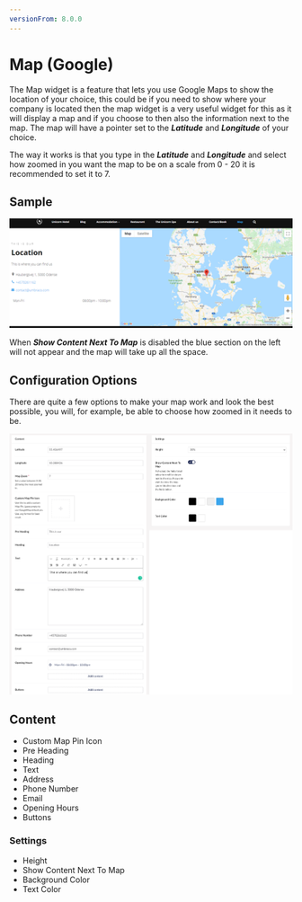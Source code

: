 ```yaml
---
versionFrom: 8.0.0
---
```


# Map (Google)

The Map widget is a feature that lets you use Google Maps to show the location of your choice, this could be if you need to show where your company is located then the map widget is a very useful widget for this as it will display a map and if you choose to then also the information next to the map. The map will have a pointer set to the ***Latitude*** and ***Longitude*** of your choice.

The way it works is that you type in the ***Latitude*** and ***Longitude*** and select how zoomed in you want the map to be on a scale from 0 - 20 it is recommended to set it to 7.

## Sample

![Frontend example of the Map widget with default details added to info fields](images/Map-Front.png)

When ***Show Content Next To Map*** is disabled the blue section on the left will not appear and the map will take up all the space.

## Configuration Options

There are quite a few options to make your map work and look the best possible, you will, for example, be able to choose how zoomed in it needs to be.

![the map backoffice](images/Map-Final.png)

## Content

- Custom Map Pin Icon
- Pre Heading
- Heading
- Text
- Address
- Phone Number
- Email
- Opening Hours
- Buttons

### Settings

- Height
- Show Content Next To Map
- Background Color
- Text Color

